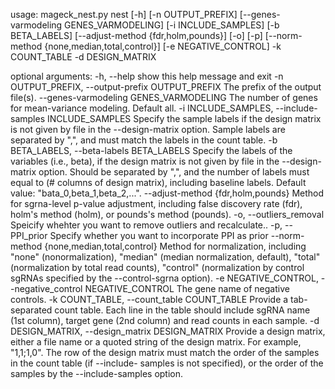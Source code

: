 usage: mageck_nest.py nest [-h] [-n OUTPUT_PREFIX]
                           [--genes-varmodeling GENES_VARMODELING]
                           [-i INCLUDE_SAMPLES] [-b BETA_LABELS]
                           [--adjust-method {fdr,holm,pounds}] [-o] [-p]
                           [--norm-method {none,median,total,control}]
                           [-e NEGATIVE_CONTROL] -k COUNT_TABLE -d
                           DESIGN_MATRIX

optional arguments:
  -h, --help            show this help message and exit
  -n OUTPUT_PREFIX, --output-prefix OUTPUT_PREFIX
                        The prefix of the output file(s).
  --genes-varmodeling GENES_VARMODELING
                        The number of genes for mean-variance modeling.
                        Default all.
  -i INCLUDE_SAMPLES, --include-samples INCLUDE_SAMPLES
                        Specify the sample labels if the design matrix is not
                        given by file in the --design-matrix option. Sample
                        labels are separated by ",", and must match the labels
                        in the count table.
  -b BETA_LABELS, --beta-labels BETA_LABELS
                        Specify the labels of the variables (i.e., beta), if
                        the design matrix is not given by file in the
                        --design-matrix option. Should be separated by ",",
                        and the number of labels must equal to (# columns of
                        design matrix), including baseline labels. Default
                        value: "bata_0,beta_1,beta_2,...".
  --adjust-method {fdr,holm,pounds}
                        Method for sgrna-level p-value adjustment, including
                        false discovery rate (fdr), holm's method (holm), or
                        pounds's method (pounds).
  -o, --outliers_removal
                        Speicify whehter you want to remove outliers and
                        recalculate..
  -p, --PPI_prior       Specify whether you want to incorporate PPI as prior
  --norm-method {none,median,total,control}
                        Method for normalization, including "none"
                        (nonormalization), "median" (median normalization,
                        default), "total" (normalization by total read
                        counts), "control" (normalization by control sgRNAs
                        specified by the --control-sgrna option).
  -e NEGATIVE_CONTROL, --negative_control NEGATIVE_CONTROL
                        The gene name of negative controls.
  -k COUNT_TABLE, --count_table COUNT_TABLE
                        Provide a tab-separated count table. Each line in the
                        table should include sgRNA name (1st column), target
                        gene (2nd column) and read counts in each sample.
  -d DESIGN_MATRIX, --design_matrix DESIGN_MATRIX
                        Provide a design matrix, either a file name or a
                        quoted string of the design matrix. For example,
                        "1,1;1,0". The row of the design matrix must match the
                        order of the samples in the count table (if --include-
                        samples is not specified), or the order of the samples
                        by the --include-samples option.